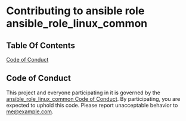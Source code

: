 # Contributing to ansible role ansible_role_linux_common

## Table Of Contents

[Code of Conduct](#code-of-conduct)

## Code of Conduct

This project and everyone participating in it is governed by the [ansible_role_linux_common Code of Conduct](CODE_OF_CONDUCT.md). By participating, you are expected to uphold this code. Please report unacceptable behavior to [me@example.com](mailto:me@example.com).
